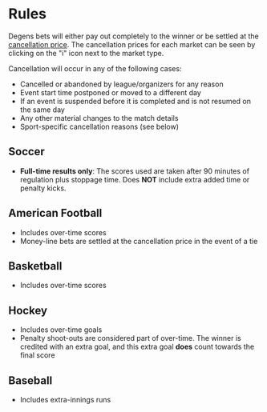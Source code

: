 # Rules

Degens bets will either pay out completely to the winner or be settled at the [cancellation price](/protocol?id=finalization-prices). The cancellation prices for each market can be seen by clicking on the "i" icon next to the market type.

Cancellation will occur in any of the following cases:

* Cancelled or abandoned by league/organizers for any reason
* Event start time postponed or moved to a different day
* If an event is suspended before it is completed and is not resumed on the same day
* Any other material changes to the match details
* Sport-specific cancellation reasons (see below)

## Soccer

* **Full-time results only**: The scores used are taken after 90 minutes of regulation plus stoppage time. Does **NOT** include extra added time or penalty kicks.

## American Football

* Includes over-time scores
* Money-line bets are settled at the cancellation price in the event of a tie

## Basketball

* Includes over-time scores

## Hockey

* Includes over-time goals
* Penalty shoot-outs are considered part of over-time. The winner is credited with an extra goal, and this extra goal **does** count towards the final score

## Baseball

* Includes extra-innings runs
